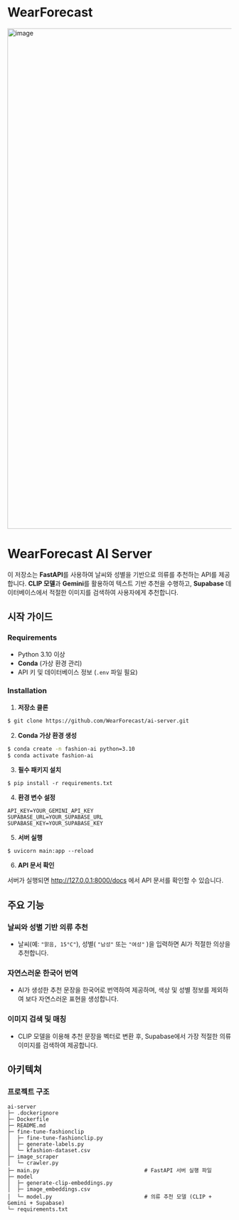 # WearForecast
<img width="1123" alt="image" src="https://github.com/user-attachments/assets/2ca75475-cca5-4da0-8911-4d2f713803bb" />

# WearForecast AI Server
이 저장소는 **FastAPI**를 사용하여 날씨와 성별을 기반으로 의류를 추천하는 API를 제공합니다. **CLIP 모델**과 **Gemini**를 활용하여 텍스트 기반 추천을 수행하고, **Supabase** 데이터베이스에서 적절한 이미지를 검색하여 사용자에게 추천합니다.  

## 시작 가이드
### Requirements
- Python 3.10 이상
- **Conda** (가상 환경 관리) 
- API 키 및 데이터베이스 정보 (`.env` 파일 필요)

### Installation
1. **저장소 클론**  
```bash
$ git clone https://github.com/WearForecast/ai-server.git
```
2. **Conda 가상 환경 생성**
```bash
$ conda create -n fashion-ai python=3.10
$ conda activate fashion-ai
```
3. **필수 패키지 설치**
```
$ pip install -r requirements.txt
```
4. **환경 변수 설정**
```
API_KEY=YOUR_GEMINI_API_KEY
SUPABASE_URL=YOUR_SUPABASE_URL
SUPABASE_KEY=YOUR_SUPABASE_KEY
```
5. **서버 실행**
```
$ uvicorn main:app --reload
```
6. **API 문서 확인**

서버가 실행되면 http://127.0.0.1:8000/docs 에서 API 문서를 확인할 수 있습니다.

## 주요 기능  

### 날씨와 성별 기반 의류 추천  
- 날씨(예: `"맑음, 15°C"`), 성별( `"남성"` 또는 `"여성"` )을 입력하면 AI가 적절한 의상을 추천합니다.  

### 자연스러운 한국어 번역  
- AI가 생성한 추천 문장을 한국어로 번역하여 제공하며, 색상 및 성별 정보를 제외하여 보다 자연스러운 표현을 생성합니다.  

### 이미지 검색 및 매칭  
- CLIP 모델을 이용해 추천 문장을 벡터로 변환 후, Supabase에서 가장 적절한 의류 이미지를 검색하여 제공합니다.

## 아키텍쳐
### 프로젝트 구조
```plaintext
ai-server
├─ .dockerignore
├─ Dockerfile
├─ README.md
├─ fine-tune-fashionclip
│  ├─ fine-tune-fashionclip.py
│  ├─ generate-labels.py
│  └─ kfashion-dataset.csv
├─ image_scraper
│  └─ crawler.py
├─ main.py                                 # FastAPI 서버 실행 파일
├─ model
│  ├─ generate-clip-embeddings.py
│  ├─ image_embeddings.csv
│  └─ model.py                             # 의류 추천 모델 (CLIP + Gemini + Supabase)
└─ requirements.txt
```
